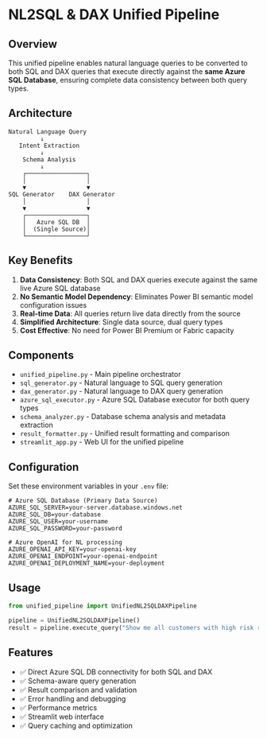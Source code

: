 # NL2SQL & DAX Unified Pipeline

## Overview

This unified pipeline enables natural language queries to be converted to both SQL and DAX queries that execute directly against the **same Azure SQL Database**, ensuring complete data consistency between both query types.

## Architecture

```
Natural Language Query
         ↓
   Intent Extraction
         ↓
    Schema Analysis
         ↓
    ┌─────────────────┐
    │                 │
    ▼                 ▼
SQL Generator    DAX Generator
    │                 │
    ▼                 ▼
    ┌─────────────────┐
    │   Azure SQL DB  │
    │  (Single Source)│
    └─────────────────┘
```

## Key Benefits

1. **Data Consistency**: Both SQL and DAX queries execute against the same live Azure SQL database
2. **No Semantic Model Dependency**: Eliminates Power BI semantic model configuration issues
3. **Real-time Data**: All queries return live data directly from the source
4. **Simplified Architecture**: Single data source, dual query types
5. **Cost Effective**: No need for Power BI Premium or Fabric capacity

## Components

- `unified_pipeline.py` - Main pipeline orchestrator
- `sql_generator.py` - Natural language to SQL query generation
- `dax_generator.py` - Natural language to DAX query generation  
- `azure_sql_executor.py` - Azure SQL Database executor for both query types
- `schema_analyzer.py` - Database schema analysis and metadata extraction
- `result_formatter.py` - Unified result formatting and comparison
- `streamlit_app.py` - Web UI for the unified pipeline

## Configuration

Set these environment variables in your `.env` file:

```env
# Azure SQL Database (Primary Data Source)
AZURE_SQL_SERVER=your-server.database.windows.net
AZURE_SQL_DB=your-database
AZURE_SQL_USER=your-username
AZURE_SQL_PASSWORD=your-password

# Azure OpenAI for NL processing
AZURE_OPENAI_API_KEY=your-openai-key
AZURE_OPENAI_ENDPOINT=your-openai-endpoint
AZURE_OPENAI_DEPLOYMENT_NAME=your-deployment
```

## Usage

```python
from unified_pipeline import UnifiedNL2SQLDAXPipeline

pipeline = UnifiedNL2SQLDAXPipeline()
result = pipeline.execute_query("Show me all customers with high risk ratings")
```

## Features

- ✅ Direct Azure SQL DB connectivity for both SQL and DAX
- ✅ Schema-aware query generation
- ✅ Result comparison and validation
- ✅ Error handling and debugging
- ✅ Performance metrics
- ✅ Streamlit web interface
- ✅ Query caching and optimization